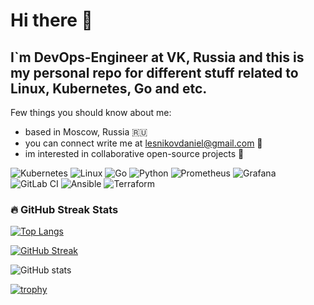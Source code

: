 
# Hi there 👋

## I`m DevOps-Engineer at VK, Russia and this is my personal repo for different stuff related to Linux, Kubernetes, Go and etc.

Few things you should know about me:
- based in Moscow, Russia 🇷🇺
- you can connect write me at lesnikovdaniel@gmail.com 📧
- im interested in collaborative open-source projects 👀


![Kubernetes](https://img.shields.io/badge/kubernetes-%23326ce5.svg?style=for-the-badge&logo=kubernetes&logoColor=white)
![Linux](https://img.shields.io/badge/Linux-FCC624?style=for-the-badge&logo=linux&logoColor=black)
![Go](https://img.shields.io/badge/go-%2300ADD8.svg?style=for-the-badge&logo=go&logoColor=white)
![Python](https://img.shields.io/badge/python-3670A0?style=for-the-badge&logo=python&logoColor=ffdd54)
![Prometheus](https://img.shields.io/badge/Prometheus-E6522C?style=for-the-badge&logo=Prometheus&logoColor=white)
![Grafana](https://img.shields.io/badge/grafana-%23F46800.svg?style=for-the-badge&logo=grafana&logoColor=white)
![GitLab CI](https://img.shields.io/badge/gitlab%20ci-%23181717.svg?style=for-the-badge&logo=gitlab&logoColor=white)
![Ansible](https://img.shields.io/badge/ansible-%231A1918.svg?style=for-the-badge&logo=ansible&logoColor=white)
![Terraform](https://img.shields.io/badge/terraform-%235835CC.svg?style=for-the-badge&logo=terraform&logoColor=white)

### 🔥 GitHub Streak Stats

[![Top Langs](https://github-readme-stats.vercel.app/api/top-langs/?username=lesnikovdaniel&layout=compact)](https://github.com/anuraghazra/github-readme-stats)


[![GitHub Streak](https://github-readme-streak-stats.herokuapp.com/?user=lesnikovdaniel&theme=dark)](https://git.io/streak-stats)

![GitHub stats](https://github-readme-stats.vercel.app/api?username=lesnikovdaniel&show=reviews,discussions_started,discussions_answered,prs_merged,prs_merged_percentage)

[![trophy](https://github-profile-trophy.vercel.app/?username=lesnikovdaniel&theme=onedark)](https://github.com/ryo-ma/github-profile-trophy)

